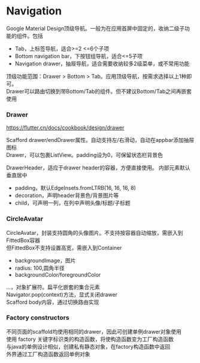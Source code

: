 # Navigation
Google Material Design顶级导航。一般为在应用首屏中固定的，收纳二级子功能的组件。包括
- Tab，上标签导航，适合>=2 <=6个子项
- Bottom navigation bar，下按钮组导航，适合<=5子项
- Navigation drawer，抽屉导航，适合需要收纳较多2级菜单，或不常用功能

顶级功能范围：Drawer > Bottom > Tab。应用顶级导航，按需求选择以上1种即可。  
Drawer可以路由切换到带Bottom/Tab的组件。但不建议Bottom/Tab之间再嵌套使用

### Drawer
https://flutter.cn/docs/cookbook/design/drawer

Scafford drawer/endDrawer属性。自动支持左/右滑动，自动在appbar添加抽屉图标  
Drawer，可以包裹ListView。padding设为0，可保留状态栏背景色

DrawerHeader，适应于drawer header的容器，方便直接使用。
内部元素默认垂直居中
- padding，默认EdgeInsets.fromLTRB(16, 16, 16, 8)
- decoration，声明header背景色/背景图片等
- child，可声明一列，在列中声明头像/标题/子标题

### CircleAvatar
CircleAvatar，封装支持圆角的头像图片。不支持按容器自动缩放，需嵌入到FittedBox容器  
但FittedBox不支持设置高宽，需嵌入到Container
- backgroundImage，图片
- radius: 100,圆角半径
- backgroundColor/foregroundColor

...，对象扩展符。扁平化嵌套的集合元素  
Navigator.pop(context)方法，显式关闭drawer  
Scafford body内容，通过切换路由实现

### Factory constructors
不同页面的scaffold均使用相同的drawer，因此可创建单例drawer对象使用  
使用 factory 关键字标识类的构造函数，将使构造函数变为工厂构造函数  
与java的单例设计相似，创建私有静态对象，在factory构造函数中返回  
外界通过工厂构造函数返回单例对象



